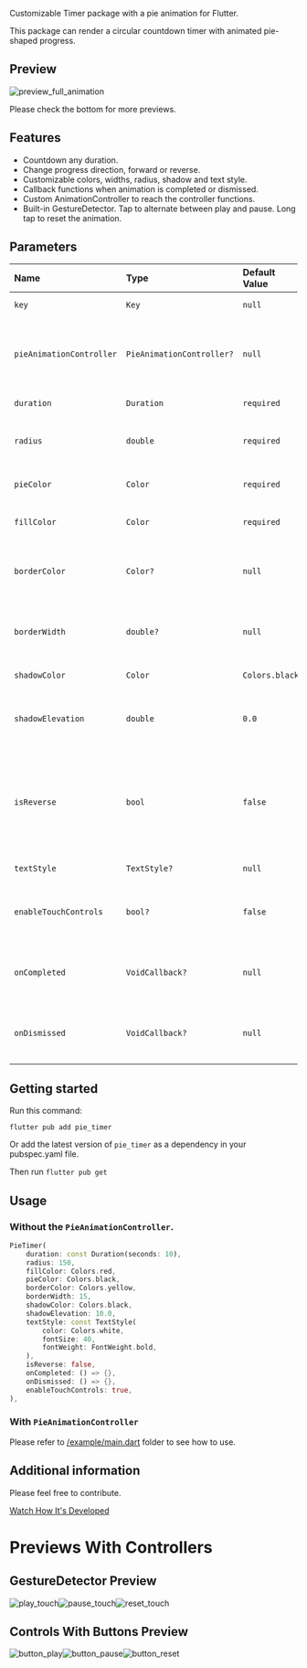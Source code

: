 Customizable Timer package with a pie animation for Flutter.

This package can render a circular countdown timer with animated pie-shaped progress.

## Preview
![preview_full_animation](https://media.giphy.com/media/jEcrJl9d0BClHnt9Tc/giphy.gif "Full Animation")

Please check the bottom for more previews.

## Features
- Countdown any duration.
- Change progress direction, forward or reverse.
- Customizable colors, widths, radius, shadow and text style.
- Callback functions when animation is completed or dismissed.
- Custom AnimationController to reach the controller functions.
- Built-in GestureDetector. Tap to alternate between play and pause. Long tap to reset the animation.

## Parameters
|Name|Type|Default Value|Description
|:----------------------|:-----------------------|:-------------|:-------------------------------------------------------------------------------|
|`key`|`Key`|`null`|*Key for PieTimer.*|
|`pieAnimationController`|`PieAnimationController?`|`null`|*Controls (Start, Pause, Restart) for external buttons.*|
|`duration`|`Duration`|`required`|*Countdown duration.*|
|`radius`|`double`|`required`|*To determine the size of the pie.*|
|`pieColor`|`Color`|`required`|*Background color of the pie.*|
|`fillColor`|`Color`|`required`|*Pie progress color.*|
|`borderColor`|`Color?`|`null`|*Sets `borderColor`. If null then there will be no border.*|
|`borderWidth`|`double?`|`null`|*Sets `borderWidth`. If null then there will be no border*|
|`shadowColor`|`Color`|`Colors.black`|*The shadow color.*|
|`shadowElevation`|`double`|`0.0`|*Shadow elevation. The value is non-negative.*|
|`isReverse`|`bool`|`false`|*Sets the direction of pie progress. False is Clockwise, True is Anti-Clockwise.*|
|`textStyle`|`TextStyle?`|`null`|*`TextStyle` of timer text.*|
|`enableTouchControls`|`bool?`|`false`|*Enable start, stop, etc. on touch of Pie Widget.*|
|`onCompleted`|`VoidCallback?`|`null`|*Function to run when animation status is completed.*|
|`onDismissed`|`VoidCallback?`|`null`|*Function to run when animation status is dismissed.*|

## Getting started
Run this command:
```flutter
flutter pub add pie_timer
```
Or add the latest version of `pie_timer` as a dependency in your pubspec.yaml file.

Then run ```flutter pub get```

## Usage
### Without the `PieAnimationController`.
```dart
PieTimer(
    duration: const Duration(seconds: 10),
    radius: 150,
    fillColor: Colors.red,
    pieColor: Colors.black,
    borderColor: Colors.yellow,
    borderWidth: 15,
    shadowColor: Colors.black,
    shadowElevation: 10.0,
    textStyle: const TextStyle(
        color: Colors.white,
        fontSize: 40,
        fontWeight: FontWeight.bold,
    ),
    isReverse: false,
    onCompleted: () => {},
    onDismissed: () => {},
    enableTouchControls: true,
),
```
### With `PieAnimationController`
Please refer to [/example/main.dart](https://github.com/cavdarfurkan/pie_timer/blob/main/example/main.dart) folder to see how to use.

## Additional information
Please feel free to contribute.

[Watch How It's Developed](https://youtu.be/EB5E8IpBMJ4)


# Previews With Controllers
## GestureDetector Preview
![play_touch](https://media.giphy.com/media/7yjldJzbiQbTdDk8n2/giphy.gif "Play Touch")![pause_touch](https://media.giphy.com/media/Xyw67ZRBSPhyMGMGXG/giphy.gif "Pause Touch")![reset_touch](https://media.giphy.com/media/MMxXFI5LbnOh42FLXR/giphy.gif "Reset Touch")
## Controls With Buttons Preview
![button_play](https://media.giphy.com/media/kubMen88wVHjYmpphH/giphy.gif "Play Animation")![button_pause](https://media.giphy.com/media/t2JSSPz59P8LftNShE/giphy.gif "Pause Animation")![button_reset](https://media.giphy.com/media/PgsvOlZ1SZOqHrKlFf/giphy.gif "Reset Animation")